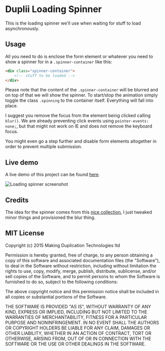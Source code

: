# Duplii Loading Spinner

This is the loading spinner we'll use when waiting for stuff to load asynchronously.

## Usage

All you need to do is enclose the form element or whatever you need to show a spinner for in a `.spinner-container` like this:

```html
<div class="spinner-container">
    <!-- stuff to be loaded -->
</div>
```

Please note that the content of the `.spinner-container` will be blurred and on top of that we will show the spinner. To start/stop the animation simply toggle the class `.spinning` to the container itself. Everything will fall into place.

I suggest you remove the focus from the element being clicked calling `blur()`. We are already preventing click events using `pointer-events: none;`, but that might not work on IE and does not remove the keyboard focus.

You might even go a step further and disable form elements altogether in order to prevent multiple submission.

## Live demo

A live demo of this project can be found [here](//duplii.github.io/duplii-loading-spinner "Duplii | Loading spinner animation").

![Loading spinner screenshot](http://duplii.github.io/duplii-loading-spinner/public/screenshot.png)

## Credits

The idea for the spinner comes from this [nice collection](http://tobiasahlin.com/spinkit/), I just tweaked minor things and provisioned the blur thing.

## MIT License

Copyright (c) 2015 Making Duplication Technologies ltd

Permission is hereby granted, free of charge, to any person obtaining a copy of this software and associated documentation files (the "Software"), to deal in the Software without restriction, including without limitation the rights to use, copy, modify, merge, publish, distribute, sublicense, and/or sell copies of the Software, and to permit persons to whom the Software is furnished to do so, subject to the following conditions:

The above copyright notice and this permission notice shall be included in all copies or substantial portions of the Software.

THE SOFTWARE IS PROVIDED "AS IS", WITHOUT WARRANTY OF ANY KIND, EXPRESS OR IMPLIED, INCLUDING BUT NOT LIMITED TO THE WARRANTIES OF MERCHANTABILITY, FITNESS FOR A PARTICULAR PURPOSE AND NONINFRINGEMENT. IN NO EVENT SHALL THE AUTHORS OR COPYRIGHT HOLDERS BE LIABLE FOR ANY CLAIM, DAMAGES OR OTHER LIABILITY, WHETHER IN AN ACTION OF CONTRACT, TORT OR OTHERWISE, ARISING FROM, OUT OF OR IN CONNECTION WITH THE SOFTWARE OR THE USE OR OTHER DEALINGS IN THE SOFTWARE.
